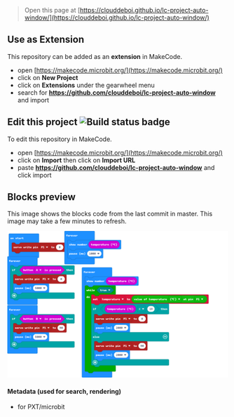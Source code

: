 
> Open this page at [https://clouddeboi.github.io/lc-project-auto-window/](https://clouddeboi.github.io/lc-project-auto-window/)

## Use as Extension

This repository can be added as an **extension** in MakeCode.

* open [https://makecode.microbit.org/](https://makecode.microbit.org/)
* click on **New Project**
* click on **Extensions** under the gearwheel menu
* search for **https://github.com/clouddeboi/lc-project-auto-window** and import

## Edit this project ![Build status badge](https://github.com/clouddeboi/lc-project-auto-window/workflows/MakeCode/badge.svg)

To edit this repository in MakeCode.

* open [https://makecode.microbit.org/](https://makecode.microbit.org/)
* click on **Import** then click on **Import URL**
* paste **https://github.com/clouddeboi/lc-project-auto-window** and click import

## Blocks preview

This image shows the blocks code from the last commit in master.
This image may take a few minutes to refresh.

![A rendered view of the blocks](https://github.com/clouddeboi/lc-project-auto-window/raw/master/.github/makecode/blocks.png)

#### Metadata (used for search, rendering)

* for PXT/microbit
<script src="https://makecode.com/gh-pages-embed.js"></script><script>makeCodeRender("{{ site.makecode.home_url }}", "{{ site.github.owner_name }}/{{ site.github.repository_name }}");</script>
